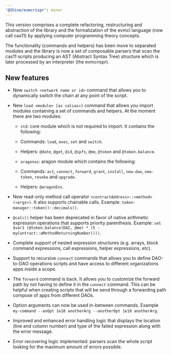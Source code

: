 ```yaml
---
'@1hive/evmcrispr': minor
---
```


This version comprises a complete refactoring, restructuring and abstraction of the library and the formalization of the evmcl language (now call cas11) by applying computer programming theory concepts.

The functionality (commands and helpers) has been move to separated modules and the library is now a set of composable parsers that scan the cas11 scripts producing an AST (Abstract Syntax Tree) structure which is later processed by an interpreter (the evmcrispr).

## New features

- New `switch <network name or id>` command that allows you to dynamically switch the chain at any point of the script.

- New `load <module> [as <alias>]` command that allows you import modules containing a set of commands and helpers. At the moment there are two modules:

  - `std`: core module which is not required to import. It contains the following:
  - Commands: `load`, `exec`, `set` and `switch`.
  - Helpers: `@date`, `@get`, `@id`, `@ipfs`, `@me`, `@token` and `@token.balance`.

  - `aragonos`: aragon module which contains the following:
  - Commands: `act`, `connect`, `forward`, `grant`, `install`, `new-dao`, `new-token`, `revoke` and `upgrade`.
  - Helpers: `@aragonEns`.

- New read-only method call operator `<contractAddress>::<method>(<args>)`. It also supports chainable calls. Example: `token-manager::token()::decimals()`.

- `@calc()` helper has been deprecated in favor of native arithmetic expression operations that supports priority parenthesis. Example: `set $var1 (@token.balance(DAI, @me) * (5 - myContract::aMethodReturningNumber()))`.

* Complete support of nested expression structures (e.g. arrays, block command expressions, call expressions, helper expressions, etc).

* Support to recursive `connect` commands that allows you to define DAO-to-DAO operations scripts and have access to different organizations apps inside a scope.

* The `forward` command is back. It allows you to customize the forward path by not having to define it in the `connect` command. This can be helpful when creating scripts that will be send through a forwarding path compose of apps from different DAOs.

* Option arguments can now be used in-between commands. Example `my-command --anOpt 1e18 anotherArg --anotherOpt 1e18 anotherArg`.

* Improved and enhanced error handling logic that displays the location (line and column number) and type of the failed expression along with the error message.

* Error recovering logic implemented: parsers scan the whole script looking for the maximum amount of errors possible.
